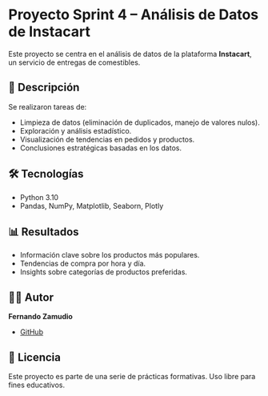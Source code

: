 # Proyecto Sprint 4 – Análisis de Datos de Instacart

Este proyecto se centra en el análisis de datos de la plataforma **Instacart**, un servicio de entregas de comestibles.

## 📌 Descripción
Se realizaron tareas de:
- Limpieza de datos (eliminación de duplicados, manejo de valores nulos).
- Exploración y análisis estadístico.
- Visualización de tendencias en pedidos y productos.
- Conclusiones estratégicas basadas en los datos.

## 🛠 Tecnologías
- Python 3.10
- Pandas, NumPy, Matplotlib, Seaborn, Plotly

## 📊 Resultados
- Información clave sobre los productos más populares.
- Tendencias de compra por hora y día.
- Insights sobre categorías de productos preferidas.

## 👨‍💻 Autor
**Fernando Zamudio**  
- [GitHub](https://github.com/Puckh1p)

## 📄 Licencia
Este proyecto es parte de una serie de prácticas formativas. Uso libre para fines educativos.
